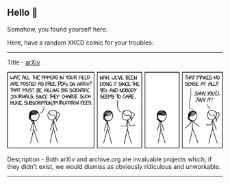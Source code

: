 ## Hello 👀

Somehow, you found yourself here.

Here, have a random XKCD comic for your troubles:

-----------------------------------

Title - [arXiv](https://xkcd.com/2085)

![arXiv](./random_comic.png)

Description - Both arXiv and archive.org are invaluable projects which, if they didn't exist, we would dismiss as obviously ridiculous and unworkable.

-----------------------------------